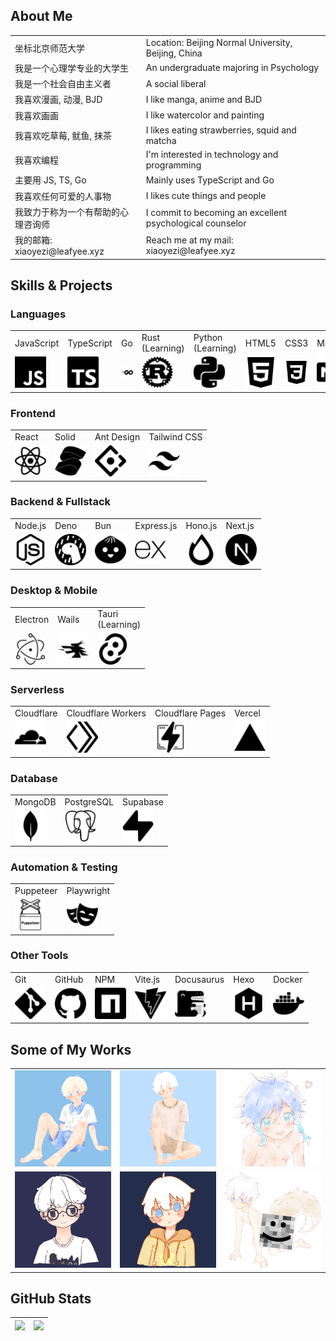 ## About Me

<table>
  <tr>
    <td>坐标北京师范大学</td>
    <td>Location: Beijing Normal University, Beijing, China</td>
  <tr>
    <td>我是一个心理学专业的大学生</td>
    <td>An undergraduate majoring in Psychology</td>
  </tr>
  <tr>
    <td>我是一个社会自由主义者</td>
    <td>A social liberal</td>
  </tr>
  <tr>
    <td>我喜欢漫画, 动漫, BJD</td>
    <td>I like manga, anime and BJD</td>
  </tr>
  <tr>
    <td>我喜欢画画</td>
    <td>I like watercolor and painting</td>
  </tr>
  <tr>
    <td>我喜欢吃草莓, 鱿鱼, 抹茶</td>
    <td>I likes eating strawberries, squid and matcha</td>
  </tr>
  <tr>
    <td>我喜欢编程</td>
    <td>I'm interested in technology and programming</td>
  </tr>
  <tr>
    <td>主要用 JS, TS, Go</td>
    <td>Mainly uses TypeScript and Go</td>
  </tr>
  <tr>
    <td>我喜欢任何可爱的人事物</td>
    <td>I likes cute things and people</td>
  </tr>
  <tr>
    <td>我致力于称为一个有帮助的心理咨询师</td>
    <td>I commit to becoming an excellent psychological counselor</td>
  </tr>
  <tr>
    <td>我的邮箱: xiaoyezi@leafyee.xyz</td>
    <td>Reach me at my mail: xiaoyezi@leafyee.xyz</td>
  </tr>
</table>

## Skills & Projects

### Languages
<table>
  <tr>
    <td>JavaScript</td>
    <td>TypeScript</td>
    <td>Go</td>
    <td>Rust<br>(Learning)</td>
    <td>Python<br>(Learning)</td>
    <td>HTML5</td>
    <td>CSS3</td>
    <td>Markdown</td>
  </tr>
  <tr>
    <td><img src="icons/javascript.svg" width="50px"></td>
    <td><img src="icons/typescript.svg" width="50px"></td>
    <td><img src="icons/go.svg" width="50px"></td>
    <td><img src="icons/rust.svg" width="50px"></td>
    <td><img src="icons/python.svg" width="50px"></td>
    <td><img src="icons/html5.svg" width="50px"></td>
    <td><img src="icons/css3.svg" width="50px"></td>
    <td><img src="icons/markdown.svg" width="50px"></td>
  </tr>
</table>

### Frontend
<table>
  <tr>
    <td>React</td>
    <td>Solid</td>
    <td>Ant Design</td>
    <td>Tailwind CSS</td>
  </tr>
  <tr>
    <td><img src="icons/react.svg" width="50px"></td>
    <td><img src="icons/solid.svg" width="50px"></td>
    <td><img src="icons/antdesign.svg" width="50px"></td>
    <td><img src="icons/tailwindcss.svg" width="50px"></td>
  </tr>
</table>

### Backend & Fullstack
<table>
  <tr>
    <td>Node.js</td>
    <td>Deno</td>
    <td>Bun</td>
    <td>Express.js</td>
    <td>Hono.js</td>
    <td>Next.js</td>
  </tr>
  <tr>
    <td><img src="icons/nodedotjs.svg" width="50px"></td>
    <td><img src="icons/deno.svg" width="50px"></td>
    <td><img src="icons/bun.svg" width="50px"></td>
    <td><img src="icons/express.svg" width="50px"></td>
    <td><img src="icons/hono.svg" width="50px"></td>
    <td><img src="icons/nextdotjs.svg" width="50px"></td>
  </tr>
</table>

### Desktop & Mobile
<table>
  <tr>
    <td>Electron</td>
    <td>Wails</td>
    <td>Tauri<br>(Learning)</td>
  </tr>
  <tr>
    <td><img src="icons/electron.svg" width="50px"></td>
    <td><img src="icons/wails.svg" width="50px"></td>
    <td><img src="icons/tauri.svg" width="50px"></td>
  </tr>
</table>

### Serverless
<table>
  <tr>
    <td>Cloudflare</td>
    <td>Cloudflare Workers</td>
    <td>Cloudflare Pages</td>
    <td>Vercel</td>
  </tr>
  <tr>
    <td><img src="icons/cloudflare.svg" width="50px"></td>
    <td><img src="icons/cloudflareworkers.svg" width="50px"></td>
    <td><img src="icons/cloudflarepages.svg" width="50px"></td>
    <td><img src="icons/vercel.svg" width="50px"></td>
  </tr>
</table> 

### Database
<table>
  <tr>
    <td>MongoDB</td>
    <td>PostgreSQL</td>
    <td>Supabase</td>
  </tr>
  <tr>
    <td><img src="icons/mongodb.svg" width="50px"></td>
    <td><img src="icons/postgresql.svg" width="50px"></td>
    <td><img src="icons/supabase.svg" width="50px"></td>
  </tr>
</table>

### Automation & Testing
<table>
  <tr>
    <td>Puppeteer</td>
    <td>Playwright</td>
  </tr>
  <tr>
    <td><img src="icons/puppeteer.svg" width="50px"></td>
    <td><img src="icons/playwright.svg" width="50px"></td>
  </tr>
</table>

### Other Tools
<table>
  <tr>
    <td>Git</td>
    <td>GitHub</td>
    <td>NPM</td>
    <td>Vite.js</td>
    <td>Docusaurus</td>
    <td>Hexo</td>
    <td>Docker</td>
  </tr>
  <tr>
    <td><img src="icons/git.svg" width="50px"></td>
    <td><img src="icons/github.svg" width="50px"></td>
    <td><img src="icons/npm.svg" width="50px"></td>
    <td><img src="icons/vite.svg" width="50px"></td>
    <td><img src="icons/docusaurus.svg" width="50px"></td>
    <td><img src="icons/hexo.svg" width="50px"></td>
    <td><img src="icons/docker.svg" width="50px"></td>
  </tr>
</table>

## Some of My Works

<table>
  <tr>
    <td><img src="photos/5.png" width="200px"></td>
    <td><img src="photos/3.jpg" width="200px"></td>
    <td><img src="photos/4.jpg" width="200px"></td>
  </tr>
  <tr>
    <td><img src="photos/2.png" width="200px"></td>
    <td><img src="photos/1.png" width="200px"></td>
    <td><img src="photos/6.jpg" width="200px"></td>
  </tr>
</table>

## GitHub Stats

|![](https://github-readme-stats.vercel.app/api?username=LeafYeeXYZ&show_icons=true&rank_icon=github&show=reviews,prs_merged,prs_merged_percentage)|![](https://github-readme-stats.vercel.app/api/top-langs/?username=LeafYeeXYZ&size_weight=0.5&count_weight=0.5&langs_count=6)|
|:---:|:---:|
